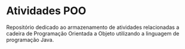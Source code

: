 # Atividades POO
Repositório dedicado ao armazenamento de atividades relacionadas a cadeira de Programação Orientada a Objeto utilizando a linguagem de programação Java.
